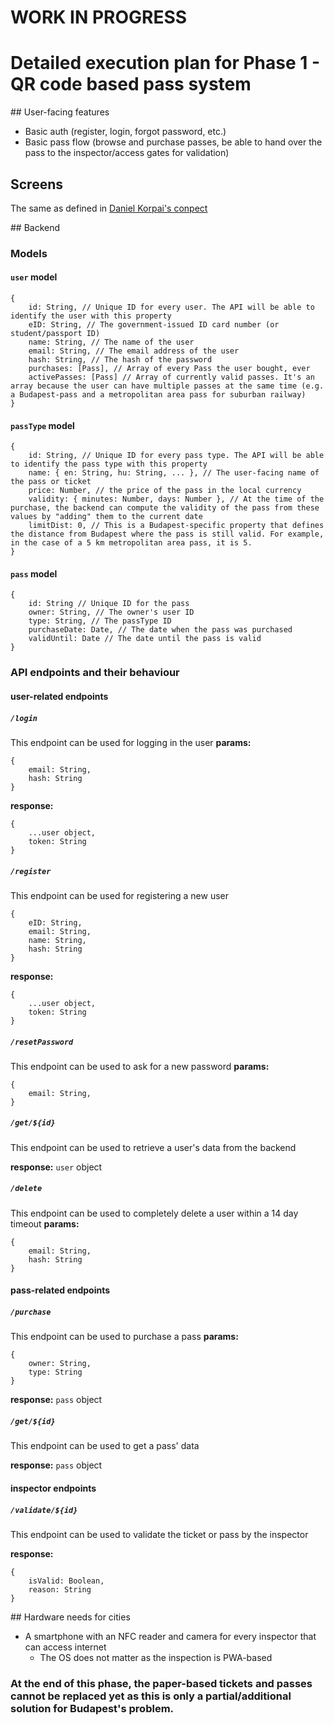 # WORK IN PROGRESS

# Detailed execution plan for Phase 1 - QR code based pass system

## User-facing features
* Basic auth (register, login, forgot password, etc.)
* Basic pass flow (browse and purchase passes, be able to hand over the pass to the inspector/access gates for validation)

## Screens
The same as defined in [Daniel Korpai's conpect](https://szifon.com/2017/07/30/bkk-online-shop-design-koncepcio/)

## Backend

### Models

#### `user` model
```
{
    id: String, // Unique ID for every user. The API will be able to identify the user with this property
    eID: String, // The government-issued ID card number (or student/passport ID)
    name: String, // The name of the user
    email: String, // The email address of the user
    hash: String, // The hash of the password
    purchases: [Pass], // Array of every Pass the user bought, ever
    activePasses: [Pass] // Array of currently valid passes. It's an array because the user can have multiple passes at the same time (e.g. a Budapest-pass and a metropolitan area pass for suburban railway)
}
```

#### `passType` model
```
{
    id: String, // Unique ID for every pass type. The API will be able to identify the pass type with this property
    name: { en: String, hu: String, ... }, // The user-facing name of the pass or ticket
    price: Number, // the price of the pass in the local currency
    validity: { minutes: Number, days: Number }, // At the time of the purchase, the backend can compute the validity of the pass from these values by "adding" them to the current date
    limitDist: 0, // This is a Budapest-specific property that defines the distance from Budapest where the pass is still valid. For example, in the case of a 5 km metropolitan area pass, it is 5.
}
```

#### `pass` model
```
{
    id: String // Unique ID for the pass
    owner: String, // The owner's user ID
    type: String, // The passType ID
    purchaseDate: Date, // The date when the pass was purchased
    validUntil: Date // The date until the pass is valid
}
```

### API endpoints and their behaviour

#### user-related endpoints

##### `/login`
This endpoint can be used for logging in the user
**params:**
```
{
    email: String,
    hash: String
}
```

**response:**
```
{
    ...user object,
    token: String
}
```

##### `/register`
This endpoint can be used for registering a new user
```
{
    eID: String,
    email: String,
    name: String,
    hash: String
}
```

**response:**
```
{
    ...user object,
    token: String
}
```

##### `/resetPassword`
This endpoint can be used to ask for a new password
**params:**
```
{
    email: String,
}
```

##### `/get/${id}`
This endpoint can be used to retrieve a user's data from the backend

**response:** `user` object

##### `/delete`
This endpoint can be used to completely delete a user within a 14 day timeout
**params:**
```
{
    email: String,
    hash: String
}
```


#### pass-related endpoints

##### `/purchase`
This endpoint can be used to purchase a pass
**params:**
```
{
    owner: String,
    type: String
}
```

**response:** `pass` object

##### `/get/${id}`
This endpoint can be used to get a pass' data

**response:** `pass` object


#### inspector endpoints

##### `/validate/${id}`
This endpoint can be used to validate the ticket or pass by the inspector

**response:**
```
{
    isValid: Boolean,
    reason: String
}
```


## Hardware needs for cities
* A smartphone with an NFC reader and camera for every inspector that can access internet
  * The OS does not matter as the inspection is PWA-based

### At the end of this phase, the paper-based tickets and passes cannot be replaced yet as this is only a partial/additional solution for Budapest's problem.